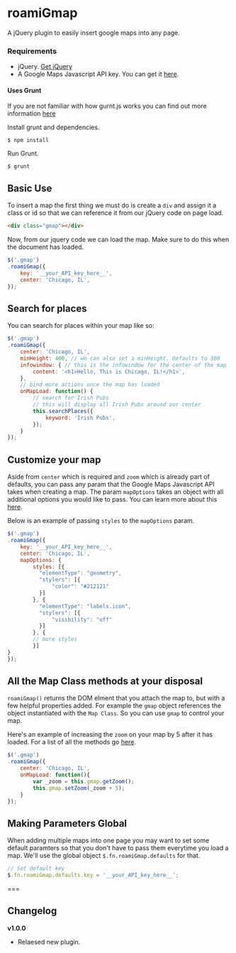 # roamiGmap #

A jQuery plugin to easily insert google maps into any page.

### Requirements

* jQuery. [Get jQuery](https://code.jquery.com/)
* A Google Maps Javascript API key. You can get it [here](https://developers.google.com/maps/documentation/javascript/get-api-key).

#### Uses Grunt

If you are not familiar with how gurnt.js works you can find out more information [here](https://gruntjs.com/)

Install grunt and dependencies.
```cli
$ npm install
```

Run Grunt.
```cli
$ grunt
```

## Basic Use

To insert a map the first thing we must do is create a `div` and assign it a class or id so that we can reference it from our jQuery code on page load.

```html
<div class="gmap"></div>
```

Now, from our jquery code we can load the map. Make sure to do this when the document has loaded.

```js
$('.gmap')
.roamiGmap({
	key: '__your_API_key_here__',
	center: 'Chicago, IL',
});
```

## Search for places

You can search for places within your map like so:

```js
$('.gmap')
.roamiGmap({
	center: 'Chicago, IL',
	minHeight: 400, // we can also set a minHeight. Defaults to 300
	infowindow: { // this is the infowindow for the center of the map
		content: '<h1>Hello, This is Chicago, IL!</h1>',
	},
	// bind more actions once the map has loaded
	onMapLoad: function() {
		// search for Irish Pubs
		// this will display all Irish Pubs around our center
		this.searchPlaces({
			keyword: 'Irish Pubs',
		});
	}
});
```

## Customize your map

Aside from `center` which is required and `zoom` which is already part of defaults, you can pass any param that the Google Maps Javascript API takes when creating a map. The param `mapOptions` takes an object with all additional options you would like to pass. You can learn more about this [here](https://developers.google.com/maps/documentation/javascript/3.exp/reference#MapOptions).

Below is an example of passing `styles` to the `mapOptions` param.

```js
$('.gmap')
.roamiGmap({
	key: '__your_API_key_here__',
	center: 'Chicago, IL',
	mapOptions: {
		styles: [{
		  "elementType": "geometry",
		  "stylers": [{
		      "color": "#212121"
		  }]
		}, {
		  "elementType": "labels.icon",
		  "stylers": [{
		      "visibility": "off"
		  }]
		}, {
		// more styles
		}]
}
});
```

## All the Map Class methods at your disposal

`roamiGmap()` returns the DOM elment that you attach the map to, but with a few helpful properties added. For example the `gmap` object references the object instantiated with the `Map Class`. So you can use `gmap` to control your map.

Here's an example of increasing the `zoom` on your map by 5 after it has loaded. For a list of all the methods go [here](https://developers.google.com/maps/documentation/javascript/3.exp/reference#Map).

```js
$('.gmap')
.roamiGmap({
	center: 'Chicago, IL',
	onMapLoad: function(){
		var _zoom = this.gmap.getZoom();
		this.gmap.setZoom(_zoom + 5);
	}
});
```

## Making Parameters Global

When adding multiple maps into one page you may want to set some default paramters so that you don't have to pass them everytime you load a map. We'll use the global object `$.fn.roamiGmap.defaults` for that.

```js
// Set default key
$.fn.roamiGmap.defaults.key = '__your_API_key_here__';
```

===

## Changelog

**v1.0.0**
* Relaesed new plugin.